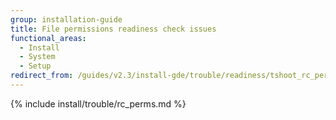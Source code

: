```yaml
---
group: installation-guide
title: File permissions readiness check issues
functional_areas:
  - Install
  - System
  - Setup
redirect_from: /guides/v2.3/install-gde/trouble/readiness/tshoot_rc_perms.html
---
```


{% include install/trouble/rc_perms.md %}

